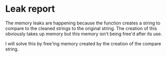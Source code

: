 # Leak report

The memory leaks are happening because the function creates a string to compare to the cleaned strings to the original string. The creation of this obviously takes up memory but this memory isn't being free'd after its use.

I will solve this by free'ing memory created by the creation of the compare string.
